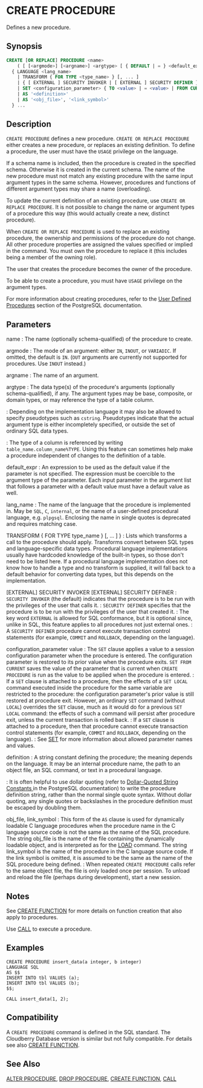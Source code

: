# CREATE PROCEDURE

Defines a new procedure.

## Synopsis

```sql
CREATE [OR REPLACE] PROCEDURE <name>    
    ( [ [<argmode>] [<argname>] <argtype> [ { DEFAULT | = } <default_expr> ] [, ...] ] )
  { LANGUAGE <lang_name>
    | TRANSFORM { FOR TYPE <type_name> } [, ... ]
    | { [ EXTERNAL ] SECURITY INVOKER | [ EXTERNAL ] SECURITY DEFINER }
    | SET <configuration_parameter> { TO <value> | = <value> | FROM CURRENT }
    | AS '<definition>'
    | AS '<obj_file>', '<link_symbol>' 
  } ...
```

## Description

`CREATE PROCEDURE` defines a new procedure. `CREATE OR REPLACE PROCEDURE` either creates a new procedure, or replaces an existing definition. To define a procedure, the user must have the `USAGE` privilege on the language.

If a schema name is included, then the procedure is created in the specified schema. Otherwise it is created in the current schema. The name of the new procedure must not match any existing procedure with the same input argument types in the same schema. However, procedures and functions of different argument types may share a name (overloading).

To update the current definition of an existing procedure, use `CREATE OR REPLACE PROCEDURE`. It is not possible to change the name or argument types of a procedure this way (this would actually create a new, distinct procedure).

When `CREATE OR REPLACE PROCEDURE` is used to replace an existing procedure, the ownership and permissions of the procedure do not change. All other procedure properties are assigned the values specified or implied in the command. You must own the procedure to replace it (this includes being a member of the owning role).

The user that creates the procedure becomes the owner of the procedure.

To be able to create a procedure, you must have `USAGE` privilege on the argument types.

For more information about creating procedures, refer to the [User Defined Procedures](https://www.postgresql.org/docs/12/xproc.html) section of the PostgreSQL documentation.

## Parameters

name
:   The name (optionally schema-qualified) of the procedure to create.

argmode
:   The mode of an argument: either `IN`, `INOUT`, or `VARIADIC`. If omitted, the default is `IN`. (`OUT` arguments are currently not supported for procedures. Use `INOUT` instead.)

argname
:   The name of an argument.

argtype
:   The data type(s) of the procedure's arguments (optionally schema-qualified), if any. The argument types may be base, composite, or domain types, or may reference the type of a table column.

:   Depending on the implementation language it may also be allowed to specify pseudotypes such as `cstring`. Pseudotypes indicate that the actual argument type is either incompletely specified, or outside the set of ordinary SQL data types.

:   The type of a column is referenced by writing `table_name.column_name%TYPE`. Using this feature can sometimes help make a procedure independent of changes to the definition of a table.

default_expr
:   An expression to be used as the default value if the parameter is not specified. The expression must be coercible to the argument type of the parameter. Each input parameter in the argument list that follows a parameter with a default value must have a default value as well.

lang_name
:   The name of the language that the procedure is implemented in. May be `SQL`, `C`, `internal`, or the name of a user-defined procedural language, e.g. `plpgsql`. Enclosing the name in single quotes is deprecated and requires matching case.

TRANSFORM { FOR TYPE type_name } [, ... ] }
:   Lists which transforms a call to the procedure should apply. Transforms convert between SQL types and language-specific data types. Procedural language implementations usually have hardcoded knowledge of the built-in types, so those don't need to be listed here. If a procedural language implementation does not know how to handle a type and no transform is supplied, it will fall back to a default behavior for converting data types, but this depends on the implementation.

[EXTERNAL] SECURITY INVOKER
[EXTERNAL] SECURITY DEFINER
:   `SECURITY INVOKER` (the default) indicates that the procedure is to be run with the privileges of the user that calls it.
:   `SECURITY DEFINER` specifies that the procedure is to be run with the privileges of the user that created it.
:   The key word `EXTERNAL` is allowed for SQL conformance, but it is optional since, unlike in SQL, this feature applies to all procedures not just external ones.
:   A `SECURITY DEFINER` procedure cannot execute transaction control statements (for example, `COMMIT` and `ROLLBACK`, depending on the language).

configuration_parameter
value
:   The `SET` clause applies a value to a session configuration parameter when the procedure is entered. The configuration parameter is restored to its prior value when the procedure exits. `SET FROM CURRENT` saves the value of the parameter that is current when `CREATE PROCEDURE` is run as the value to be applied when the procedure is entered.
:   If a `SET` clause is attached to a procedure, then the effects of a `SET LOCAL` command executed inside the procedure for the same variable are restricted to the procedure: the configuration parameter's prior value is still restored at procedure exit. However, an ordinary `SET` command (without `LOCAL`) overrides the `SET` clause, much as it would do for a previous `SET LOCAL` command: the effects of such a command will persist after procedure exit, unless the current transaction is rolled back.
:   If a `SET` clause is attached to a procedure, then that procedure cannot execute transaction control statements (for example, `COMMIT` and `ROLLBACK`, depending on the language).
:   See [SET](/docs/sql-statements/sql-statement-set.md) for more information about allowed parameter names and values.

definition
:   A string constant defining the procedure; the meaning depends on the language. It may be an internal procedure name, the path to an object file, an SQL command, or text in a procedural language.

:   It is often helpful to use dollar quoting (refer to [Dollar-Quoted String Constants
](https://www.postgresql.org/docs/12/sql-syntax-lexical.html#SQL-SYNTAX-DOLLAR-QUOTING) in the PostgreSQL documentation) to write the procedure definition string, rather than the normal single quote syntax. Without dollar quoting, any single quotes or backslashes in the procedure definition must be escaped by doubling them.

obj_file, link_symbol
:   This form of the `AS` clause is used for dynamically loadable C language procedures when the procedure name in the C language source code is not the same as the name of the SQL procedure. The string obj_file is the name of the file containing the dynamically loadable object, and is interpreted as for the [LOAD](/docs/sql-statements/sql-statement-load.md) command. The string link_symbol is the name of the procedure in the C language source code. If the link symbol is omitted, it is assumed to be the same as the name of the SQL procedure being defined.
:   When repeated `CREATE PROCEDURE` calls refer to the same object file, the file is only loaded once per session. To unload and reload the file (perhaps during development), start a new session.

## Notes

See [CREATE FUNCTION](/docs/sql-statements/sql-statement-create-function.md) for more details on function creation that also apply to procedures.

Use [CALL](/docs/sql-statements/sql-statement-call.md) to execute a procedure.

## Examples

```
CREATE PROCEDURE insert_data(a integer, b integer)
LANGUAGE SQL
AS $$
INSERT INTO tbl VALUES (a);
INSERT INTO tbl VALUES (b);
$$;

CALL insert_data(1, 2);
```

## Compatibility

A `CREATE PROCEDURE` command is defined in the SQL standard. The Cloudberry Database version is similar but not fully compatible. For details see also [CREATE FUNCTION](/docs/sql-statements/sql-statement-create-function.md).

## See Also

[ALTER PROCEDURE](/docs/sql-statements/sql-statement-alter-procedure.md), [DROP PROCEDURE](/docs/sql-statements/sql-statement-drop-procedure.md), [CREATE FUNCTION](/docs/sql-statements/sql-statement-create-function.md), [CALL](/docs/sql-statements/sql-statement-call.md)



